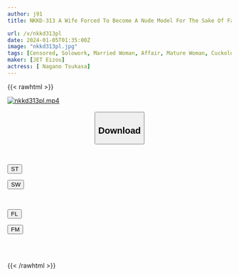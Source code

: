 ```yaml
---
author: j91
title: NKKD-313 A Wife Forced To Become A Nude Model For The Sake Of Family Finances... Tsukasa Nagano

url: /v/nkkd313pl
date: 2024-01-05T01:35:00Z
image: "nkkd313pl.jpg"
tags: [Censored, Solowork, Married Woman, Affair, Mature Woman, Cuckold	]
maker: [JET Eizou]
actress: [ Nagano Tsukasa]
---
```



{{< rawhtml >}}

<div class="video" data-videoid="QAG8WbvWWGF8qY">
    <a href="javascript:;">
        <img src="/v/nkkd313pl/nkkd313pl.jpg" width="WIDTH" height="HEIGHT" alt="nkkd313pl.mp4" loading="lazy">
    </a>
</div>

<script type="text/javascript" src="https://j91.asia/asset/on-demand-st.js"></script>

<br>
  <link rel="stylesheet" href="https://j91.asia/asset/bs5.css">
  
  <center>
  <button class="btn btn-primary" type="button" data-bs-toggle="collapse" data-bs-target=".multi-collapse" aria-expanded="false" aria-controls="multiCollapseExample1 multiCollapseExample2"><h2>Download</h2></button></center>
</p>
<div class="row">
  <div class="col">
    <div class="collapse multi-collapse" id="multiCollapseExample1">
      <div class="card card-body">
	      	      <br>
<div class="buttons">  
<p><a href="https://streamtape.to/v/QAG8WbvWWGF8qY" target="_blank"><button class="btn-hover color-3"><i class="fa fa-download"></i> ST</button></a></p>
<p><a href="https://flaswish.com/tc2fpmi90tb2" target="_blank"><button class="btn-hover color-2"><i class="fa fa-download"></i> SW</button></a></p></div>
    </div>
  </div>
</div>
  <div class="col">
    <div class="collapse multi-collapse" id="multiCollapseExample2">
      <div class="card card-body">
	      <br>
<div class="buttons">
<p><a href="javascript:;" target="_blank"><button class="btn-hover color-9"><i class="fa fa-download"></i> FL</button></a></p>
<p><a href="javascript:;" target="_blank"><button class="btn-hover color-8"><i class="fa fa-download"></i> FM</button></a></p></div>
<br><br>
      </div>
    </div>
  </div>
</div>

{{< /rawhtml >}}